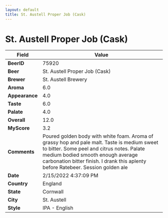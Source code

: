 ```yaml
---
layout: default
title: St. Austell Proper Job (Cask)
---
```


# St. Austell Proper Job (Cask)

| Field         | Value     |
|---------------|-----------|
| **BeerID** | 75920 |
| **Beer** | St. Austell Proper Job (Cask) |
| **Brewer** | St. Austell Brewery |
| **Aroma** | 6.0 |
| **Appearance** | 4.0 |
| **Taste** | 6.0 |
| **Palate** | 4.0 |
| **Overall** | 12.0 |
| **MyScore** | 3.2 |
| **Comments** | Poured golden body with white foam. Aroma of grassy hop and pale malt. Taste is medium sweet to bitter. Some peel and citrus notes. Palate medium bodied smooth enough average carbonation bitter finish. I drank this aplenty before Ratebeer. Session golden ale |
| **Date** | 2/15/2022 4:37:09 PM |
| **Country** | England |
| **State** | Cornwall |
| **City** | St. Austell |
| **Style** | IPA - English |
